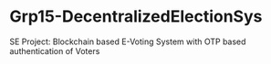 # Grp15-DecentralizedElectionSys
SE Project: Blockchain based E-Voting System with OTP based authentication of Voters
